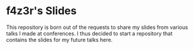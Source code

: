 # f4z3r's Slides

This repository is born out of the requests to share my slides from various talks I made at
conferences. I thus decided to start a repository that contains the slides for my future talks here.
